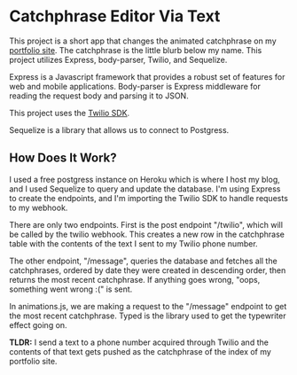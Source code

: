 # Catchphrase Editor Via Text

This project is a short app that changes the animated catchphrase on my
[portfolio site](http://www.gabbymoreno.com). The catchphrase is the
little blurb below my name. This project utilizes Express, body-parser, Twilio,
and Sequelize.

Express is a Javascript framework that provides a robust set of features for web
and mobile applications. Body-parser is Express middleware for reading the request
body and parsing it to JSON.

This project uses the [Twilio SDK](https://www.twilio.com/docs/libraries/node).

Sequelize is a library that allows us to connect to Postgress.



## How Does It Work?
I used a free postgress instance on Heroku which is where I host my blog, and I
used Sequelize to query and update the database. I'm using Express to create the
endpoints, and I'm importing the Twilio SDK to handle requests to my webhook.

There are only two endpoints. First is the post endpoint "/twilio", which will
be called by the twilio webhook. This creates a new row in the catchphrase table
with the contents of the text I sent to my Twilio phone number.

The other endpoint, "/message", queries the database and fetches all the catchphrases,
ordered by date they were created in descending order, then returns the most recent
catchphrase. If anything goes wrong, "oops, something went wrong :(" is sent.

In animations.js, we are making a request to the "/message" endpoint to get the
most recent catchphrase. Typed is the library used to get the typewriter effect going on.





**TLDR:** I send a text to a phone number acquired through Twilio and the contents of
that text gets pushed as the catchphrase of the index of my portfolio site.

